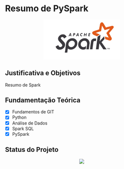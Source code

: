 ﻿# Resumo de PySpark

<p align="center">
  <img src = './spark_01.png' width = '50%'>
</p>

## Justificativa e Objetivos

Resumo de Spark

## Fundamentação Teórica

- [x] Fundamentos de GIT
- [x] Python
- [x] Análise de Dados 
- [x] Spark SQL
- [x] PySpark

## Status do Projeto

<p align="center">
<img src="http://img.shields.io/static/v1?label=STATUS&message=ATUALIZADO&color=GREEN&style=for-the-badge"/>
</p>







